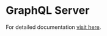 # GraphQL Server

For detailed documentation [visit here](https://wmcvay.gitbook.io/reapit-foundations/open-source/packages/graphql-server).